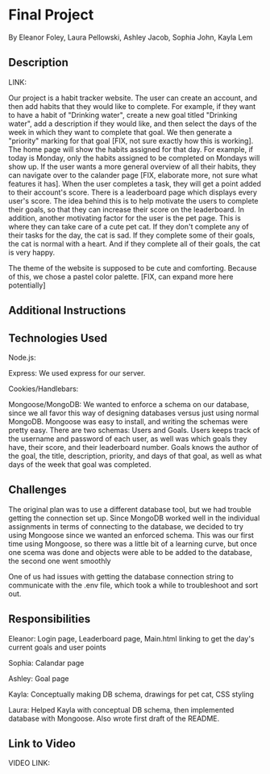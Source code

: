 # Final Project
By Eleanor Foley, Laura Pellowski, Ashley Jacob, Sophia John, Kayla Lem

## Description
LINK: 

Our project is a habit tracker website. The user can create an account, and then add habits that they would like to complete. For example, if they want to have a habit of "Drinking water", create a new goal titled "Drinking water", add a description if they would like, and then select the days of the week in which they want to complete that goal. We then generate a "priority" marking for that goal [FIX, not sure exactly how this is working]. The home page will show the habits assigned for that day. For example, if today is Monday, only the habits assigned to be completed on Mondays will show up. If the user wants a more general overview of all their habits, they can navigate over to the calander page [FIX, elaborate more, not sure what features it has]. When the user completes a task, they will get a point added to their account's score. There is a leaderboard page which displays every user's score. The idea behind this is to help motivate the users to complete their goals, so that they can increase their score on the leaderboard. In addition, another motivating factor for the user is the pet page. This is where they can take care of a cute pet cat. If they don't complete any of their tasks for the day, the cat is sad. If they complete some of their goals, the cat is normal with a heart. And if they complete all of their goals, the cat is very happy.

The theme of the website is supposed to be cute and comforting. Because of this, we chose a pastel color palette. [FIX, can expand more here potentially]


## Additional Instructions

## Technologies Used
Node.js:

Express: We used express for our server.

Cookies/Handlebars:

Mongoose/MongoDB: We wanted to enforce a schema on our database, since we all favor this way of designing databases versus just using normal MongoDB. Mongoose was easy to install, and writing the schemas were pretty easy. There are two schemas: Users and Goals. Users keeps track of the username and password of each user, as well was which goals they have, their score, and their leaderboard number. Goals knows the author of the goal, the title, description, priority, and days of that goal, as well as what days of the week that goal was completed.

## Challenges
The original plan was to use a different database tool, but we had trouble getting the connection set up. Since MongoDB worked well in the individual assignments in terms of connecting to the database, we decided to try using Mongoose since we wanted an enforced schema. This was our first time using Mongoose, so there was a little bit of a learning curve, but once one scema was done and objects were able to be added to the database, the second one went smoothly

One of us had issues with getting the database connection string to communicate with the .env file, which took a while to troubleshoot and sort out.

## Responsibilities
Eleanor: Login page, Leaderboard page, Main.html linking to get the day's current goals and user points

Sophia: Calandar page

Ashley: Goal page

Kayla: Conceptually making DB schema, drawings for pet cat, CSS styling

Laura: Helped Kayla with conceptual DB schema, then implemented database with Mongoose. Also wrote first draft of the README.

## Link to Video
VIDEO LINK:
